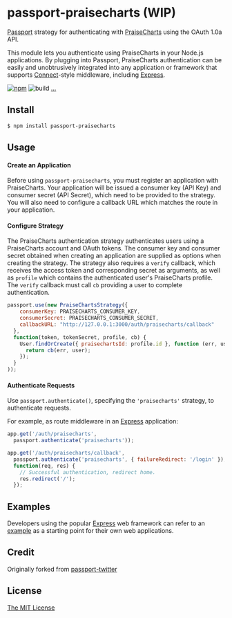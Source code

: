 # passport-praisecharts (WIP)

[Passport](http://passportjs.org/) strategy for authenticating with [PraiseCharts](http://praisecharts.com/)
using the OAuth 1.0a API.

This module lets you authenticate using PraiseCharts in your Node.js applications.
By plugging into Passport, PraiseCharts authentication can be easily and
unobtrusively integrated into any application or framework that supports
[Connect](http://www.senchalabs.org/connect/)-style middleware, including
[Express](http://expressjs.com/).


[![npm](https://img.shields.io/npm/v/passport-praisecharts.svg)](https://www.npmjs.com/package/passport-praisecharts)
![build](https://github.com/PraiseCharts/passport-praisecharts/actions/workflows/node.yml/badge.svg)
[...](https://github.com/jaredhanson/passport-praisecharts/wiki/Status)

## Install

```bash
$ npm install passport-praisecharts
```

## Usage

#### Create an Application

Before using `passport-praisecharts`, you must register an application with PraiseCharts. Your application will be issued a consumer key (API Key) and consumer secret (API Secret), which need to be provided to the strategy.  You will also need to configure a callback URL which matches the route in your application.

#### Configure Strategy

The PraiseCharts authentication strategy authenticates users using a PraiseCharts account
and OAuth tokens.  The consumer key and consumer secret obtained when creating
an application are supplied as options when creating the strategy.  The strategy
also requires a `verify` callback, which receives the access token and
corresponding secret as arguments, as well as `profile` which contains the
authenticated user's PraiseCharts profile.   The `verify` callback must call `cb`
providing a user to complete authentication.

```javascript
passport.use(new PraiseChartsStrategy({
    consumerKey: PRAISECHARTS_CONSUMER_KEY,
    consumerSecret: PRAISECHARTS_CONSUMER_SECRET,
    callbackURL: "http://127.0.0.1:3000/auth/praisecharts/callback"
  },
  function(token, tokenSecret, profile, cb) {
    User.findOrCreate({ praisechartsId: profile.id }, function (err, user) {
      return cb(err, user);
    });
  }
));
```

#### Authenticate Requests

Use `passport.authenticate()`, specifying the `'praisecharts'` strategy, to
authenticate requests.

For example, as route middleware in an [Express](http://expressjs.com/)
application:

```javascript
app.get('/auth/praisecharts',
  passport.authenticate('praisecharts'));

app.get('/auth/praisecharts/callback', 
  passport.authenticate('praisecharts', { failureRedirect: '/login' }),
  function(req, res) {
    // Successful authentication, redirect home.
    res.redirect('/');
  });
```

## Examples

Developers using the popular [Express](http://expressjs.com/) web framework can
refer to an [example](https://github.com/passport/express-4.x-praisecharts-example)
as a starting point for their own web applications.

## Credit

Originally forked from [passport-twitter](https://github.com/jaredhanson/passport-twitter)

## License

[The MIT License](http://opensource.org/licenses/MIT)
